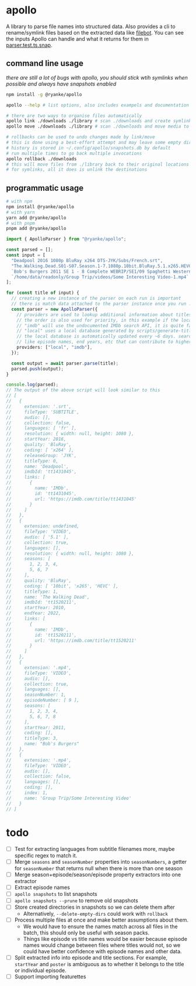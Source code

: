 # apollo

A library to parse file names into structured data. Also provides a cli to rename/symlink files based on the extracted data like [filebot](https://filebot.net). You can see the inputs Apollo can handle and what it returns for them in [parser.test.ts.snap](./test/__snapshots__/parser.test.ts.snap).

## command line usage

_there are still a lot of bugs with apollo, you should stick wtih symlinks when possible and always have snapshots enabled_

```bash
npm install -g @ryanke/apollo
```

```bash
apollo --help # list options, also includes exampels and documentation

# there are two ways to organise files automatically
apollo link ./downloads ./library # scan ./downloads and create symlinks to media in ./library
apollo move ./downloads ./library # scan ./downloads and move media to ./library

# rollbacks can be used to undo changes made by link/move
# this is done using a best-effort attempt and may leave some empty directories in the output
# history is stored in ~/.config/apollo/snapshots.db by default
# run multiple times to go back multiple invocations
apollo rollback ./downloads
# this will move files from ./library back to their original locations in ./downloads
# for symlinks, all it does is unlink the destinations
```

## programmatic usage

```bash
# with npm
npm install @ryanke/apollo
# with yarn
yarn add @ryanke/apollo
# with pnpm
pnpm add @ryanke/apollo
```

```ts
import { ApolloParser } from "@ryanke/apollo";

const parsed = [];
const input = [
  "Deadpool 2016 1080p BluRay x264 DTS-JYK/Subs/French.srt",
  "The.Walking.Dead.S01-S07.Season.1-7.1080p.10bit.BluRay.5.1.x265.HEVC",
  `Bob's Burgers 2011 SE 1 - 8 Complete WEBRIP/SE1/09 Spaghetti Western and Meatballs.mp4`,
  `/home/data/readonly/Group Trip/videos/Some Interesting Video-1.mp4`,
];

for (const title of input) {
  // creating a new instance of the parser on each run is important
  // there is match data attached to the parser instance once you run .parse()
  const parser = new ApolloParser({
    // providers are used to lookup additional information about titles.
    // the order is also used for priority, in this example if the local provider has no search results we fall back to imdb.
    // "imdb" will use the undocumented IMDb search API, it is quite fast but does not include some extra info like episode names
    // "local" uses a local database generated by scripts/generate-titles-db.ts in data/titles.db, it is extremely fast.
    // the local database is automatically updated every ~6 days. search results are sometimes lower quality but there is additional information
    // like episode names, end years, etc that can contribute to higher quality matches.
    providers: ["local", "imdb"],
  });

  const output = await parser.parse(title);
  parsed.push(output);
}

console.log(parsed);
// The output of the above script will look similar to this
// [
//   {
//     extension: '.srt',
//     fileType: 'SUBTITLE',
//     audio: [],
//     collection: false,
//     languages: [ 'fr' ],
//     resolution: { width: null, height: 1080 },
//     startYear: 2016,
//     quality: 'BluRay',
//     coding: [ 'x264' ],
//     releaseGroup: 'JYK',
//     titleType: 0,
//     name: 'Deadpool',
//     imdbId: 'tt1431045',
//     links: [
//       {
//         name: 'IMDb',
//         id: 'tt1431045',
//         url: 'https://imdb.com/title/tt1431045'
//       }
//     ]
//   },
//   {
//     extension: undefined,
//     fileType: 'VIDEO',
//     audio: [ '5.1' ],
//     collection: true,
//     languages: [],
//     resolution: { width: null, height: 1080 },
//     seasons: [
//       1, 2, 3, 4,
//       5, 6, 7
//     ],
//     quality: 'BluRay',
//     coding: [ '10bit', 'x265', 'HEVC' ],
//     titleType: 1,
//     name: 'The Walking Dead',
//     imdbId: 'tt1520211',
//     startYear: 2010,
//     endYear: 2022,
//     links: [
//       {
//         name: 'IMDb',
//         id: 'tt1520211',
//         url: 'https://imdb.com/title/tt1520211'
//       }
//     ]
//   },
//   {
//     extension: '.mp4',
//     fileType: 'VIDEO',
//     audio: [],
//     collection: true,
//     languages: [],
//     seasonNumber: 1,
//     episodeNumber: [ 9 ],
//     seasons: [
//       1, 2, 3, 4,
//       5, 6, 7, 8
//     ],
//     startYear: 2011,
//     coding: [],
//     titleType: 3,
//     name: "Bob's Burgers"
//   },
//   {
//     extension: '.mp4',
//     fileType: 'VIDEO',
//     audio: [],
//     collection: false,
//     languages: [],
//     coding: [],
//     index: 1,
//     name: 'Group Trip/Some Interesting Video'
//   }
// ]
```

# todo

- [ ] Test for extracting languages from subtitle filenames more, maybe specific regex to match it.
- [ ] Merge `seasons` and `seasonNumber` properties into `seasonNumbers`, a getter for `seasonNumber` that returns null when there is more than one season
- [ ] Merge season+episode/season/episode property extractors into one extractor
- [ ] Extract episode names
- [ ] `apollo snapshots` to list snapshots
- [ ] `apollo snapshots --prune` to remove old snapshots
- [ ] Store created directories in snapshots so we can delete them after
  - Alternatively, `--delete-empty-dirs` could work with `rollback`
- [ ] Process multiple files at once and make better assumptions about them.
  - We would have to ensure the names match across all files in the batch, this should only be useful with season packs.
  - Things like episode vs title names would be easier because episode names would change between files where titles would not, so we could have better confidence with episode names and other data.
- [ ] Split extracted info into episode and title sections. For example, `startYear` and `poster` is ambiguous as to whether it belongs to the title or individual episode.
- [ ] Support importing featurettes
